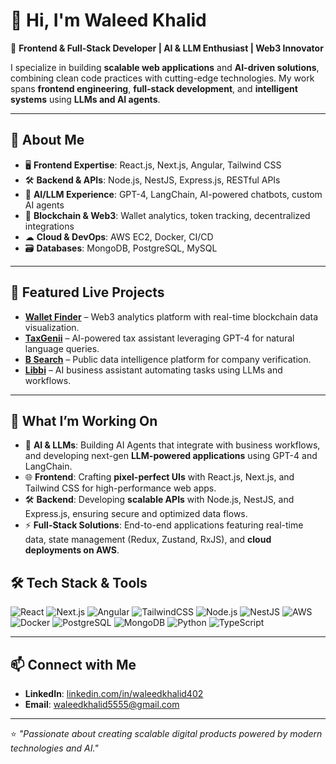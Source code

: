 # 👋 Hi, I'm Waleed Khalid

🚀 **Frontend & Full-Stack Developer | AI & LLM Enthusiast | Web3 Innovator**

I specialize in building **scalable web applications** and **AI-driven solutions**, combining clean code practices with cutting-edge technologies. My work spans **frontend engineering**, **full-stack development**, and **intelligent systems** using **LLMs and AI agents**.

---

## 🔹 About Me
- 🖥 **Frontend Expertise**: React.js, Next.js, Angular, Tailwind CSS
- 🛠 **Backend & APIs**: Node.js, NestJS, Express.js, RESTful APIs
- 🤖 **AI/LLM Experience**: GPT-4, LangChain, AI-powered chatbots, custom AI agents
- 🔗 **Blockchain & Web3**: Wallet analytics, token tracking, decentralized integrations
- ☁ **Cloud & DevOps**: AWS EC2, Docker, CI/CD
- 🗃 **Databases**: MongoDB, PostgreSQL, MySQL

---

## 🚀 Featured Live Projects
- **[Wallet Finder](https://app.walletfinder.ai)** – Web3 analytics platform with real-time blockchain data visualization.
- **[TaxGenii](https://taxgenii.lodgeit.net.au)** – AI-powered tax assistant leveraging GPT-4 for natural language queries.
- **[B Search](https://bsearchau.accziom.com)** – Public data intelligence platform for company verification.
- **[Libbi](https://libbi.co)** – AI business assistant automating tasks using LLMs and workflows.

---

## 🧠 What I’m Working On
- 🤖 **AI & LLMs**: Building AI Agents that integrate with business workflows, and developing next-gen **LLM-powered applications** using GPT-4 and LangChain.
- 🌐 **Frontend**: Crafting **pixel-perfect UIs** with React.js, Next.js, and Tailwind CSS for high-performance web apps.
- 🛠 **Backend**: Developing **scalable APIs** with Node.js, NestJS, and Express.js, ensuring secure and optimized data flows.
- ⚡ **Full-Stack Solutions**: End-to-end applications featuring real-time data, state management (Redux, Zustand, RxJS), and **cloud deployments on AWS**.




## 🛠 Tech Stack & Tools
![React](https://img.shields.io/badge/-React-61DAFB?style=flat&logo=React&logoColor=white)
![Next.js](https://img.shields.io/badge/-Next.js-000000?style=flat&logo=Next.js&logoColor=white)
![Angular](https://img.shields.io/badge/-Angular-DD0031?style=flat&logo=Angular&logoColor=white)
![TailwindCSS](https://img.shields.io/badge/-TailwindCSS-38B2AC?style=flat&logo=tailwind-css&logoColor=white)
![Node.js](https://img.shields.io/badge/-Node.js-43853D?style=flat&logo=node.js&logoColor=white)
![NestJS](https://img.shields.io/badge/-NestJS-E0234E?style=flat&logo=nestjs&logoColor=white)
![AWS](https://img.shields.io/badge/-AWS-232F3E?style=flat&logo=amazon-aws&logoColor=white)
![Docker](https://img.shields.io/badge/-Docker-2496ED?style=flat&logo=docker&logoColor=white)
![PostgreSQL](https://img.shields.io/badge/-PostgreSQL-336791?style=flat&logo=postgresql&logoColor=white)
![MongoDB](https://img.shields.io/badge/-MongoDB-4EA94B?style=flat&logo=mongodb&logoColor=white)
![Python](https://img.shields.io/badge/-Python-3776AB?style=flat&logo=python&logoColor=white)
![TypeScript](https://img.shields.io/badge/-TypeScript-007ACC?style=flat&logo=typescript&logoColor=white)

---

## 📫 Connect with Me
- **LinkedIn**: [linkedin.com/in/waleedkhalid402](https://www.linkedin.com/in/waleedkhalid402)
- **Email**: waleedkhalid5555@gmail.com

---

⭐ *"Passionate about creating scalable digital products powered by modern technologies and AI."*
